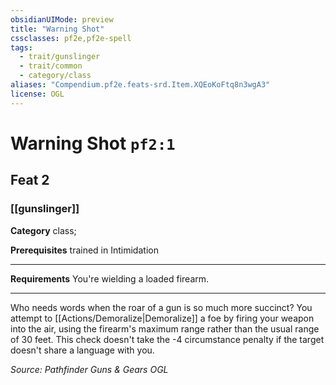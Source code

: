 ```yaml
---
obsidianUIMode: preview
title: "Warning Shot"
cssclasses: pf2e,pf2e-spell
tags:
  - trait/gunslinger
  - trait/common
  - category/class
aliases: "Compendium.pf2e.feats-srd.Item.XQEoKoFtq8n3wgA3"
license: OGL
---
```

# Warning Shot `pf2:1`
## Feat 2
### [[gunslinger]]

**Category** class; 



**Prerequisites** trained in Intimidation
* * *
**Requirements** You're wielding a loaded firearm.

* * *

Who needs words when the roar of a gun is so much more succinct? You attempt to [[Actions/Demoralize|Demoralize]] a foe by firing your weapon into the air, using the firearm's maximum range rather than the usual range of 30 feet. This check doesn't take the -4 circumstance penalty if the target doesn't share a language with you.

*Source: Pathfinder Guns & Gears*
*OGL*